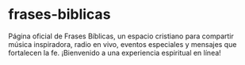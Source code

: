 # frases-biblicas
Página oficial de Frases Bíblicas, un espacio cristiano para compartir música inspiradora, radio en vivo, eventos especiales y mensajes que fortalecen la fe. ¡Bienvenido a una experiencia espiritual en línea!
